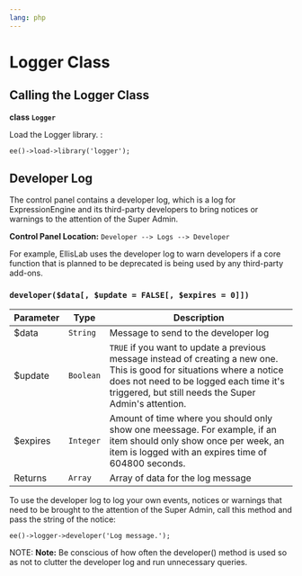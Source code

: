 ```yaml
---
lang: php
---
```


<!--
    This source file is part of the open source project
    ExpressionEngine User Guide (https://github.com/ExpressionEngine/ExpressionEngine-User-Guide)

    @link      https://expressionengine.com/
    @copyright Copyright (c) 2003-2019, EllisLab Corp. (https://ellislab.com)
    @license   https://expressionengine.com/license Licensed under Apache License, Version 2.0
-->

# Logger Class

## Calling the Logger Class

**class `Logger`**

Load the Logger library. :

    ee()->load->library('logger');

## Developer Log

The control panel contains a developer log, which is a log for ExpressionEngine and its third-party developers to bring notices or warnings to the attention of the Super Admin.

**Control Panel Location:** `Developer --> Logs --> Developer`

For example, EllisLab uses the developer log to warn developers if a core function that is planned to be deprecated is being used by any third-party add-ons.

### `developer($data[, $update = FALSE[, $expires = 0]])`

| Parameter | Type      | Description                                                                                                                                                                                                                 |
| --------- | --------- | --------------------------------------------------------------------------------------------------------------------------------------------------------------------------------------------------------------------------- |
| \$data    | `String`  | Message to send to the developer log                                                                                                                                                                                        |
| \$update  | `Boolean` | `TRUE` if you want to update a previous message instead of creating a new one. This is good for situations where a notice does not need to be logged each time it's triggered, but still needs the Super Admin's attention. |
| \$expires | `Integer` | Amount of time where you should only show one meessage. For example, if an item should only show once per week, an item is logged with an expires time of 604800 seconds.                                                   |
| Returns   | `Array`   | Array of data for the log message                                                                                                                                                                                           |

To use the developer log to log your own events, notices or warnings that need to be brought to the attention of the Super Admin, call this method and pass the string of the notice:

    ee()->logger->developer('Log message.');

NOTE: **Note:** Be conscious of how often the developer() method is used so as not to clutter the developer log and run unnecessary queries.
